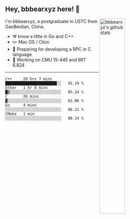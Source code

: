 ## Hey, bbbearxyz here! :wave:

<img align="right" alt="bbbearxyz's github stats" width="40%" src="https://github-readme-stats.vercel.app/api?username=bbbearxyz&show_icons=true">

I'm bbbearxyz, a postgraduate in USTC from GaoBeidian, China.

-   :hammer_and_pick:    know a little in Go and C++
-   :pencil2: Mac OS / Clion
-   :seedling: Preparing for developing a RPC in C language 
-   :thinking: Working on CMU 15-445 and MIT 6.824
---
<!--START_SECTION:waka-->
```text
C++     20 hrs 7 mins   ███████████████████████░░   92.19 % 
Other   1 hr 8 mins     █▒░░░░░░░░░░░░░░░░░░░░░░░   05.24 % 
C       26 mins         ▓░░░░░░░░░░░░░░░░░░░░░░░░   02.06 % 
Go      4 mins          ░░░░░░░░░░░░░░░░░░░░░░░░░   00.31 % 
CMake   1 min           ░░░░░░░░░░░░░░░░░░░░░░░░░   00.14 % 
```
<!--END_SECTION:waka-->
